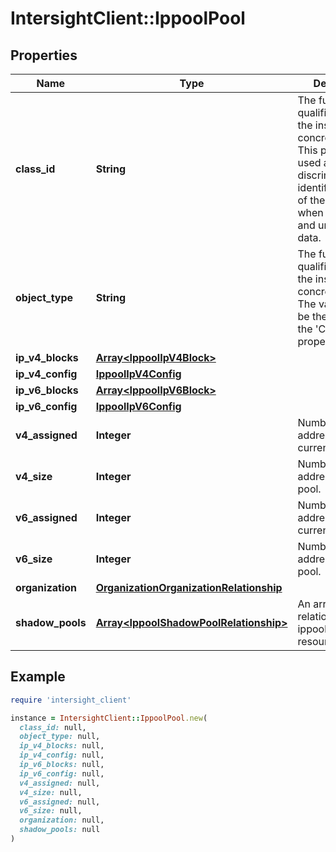 # IntersightClient::IppoolPool

## Properties

| Name | Type | Description | Notes |
| ---- | ---- | ----------- | ----- |
| **class_id** | **String** | The fully-qualified name of the instantiated, concrete type. This property is used as a discriminator to identify the type of the payload when marshaling and unmarshaling data. | [default to &#39;ippool.Pool&#39;] |
| **object_type** | **String** | The fully-qualified name of the instantiated, concrete type. The value should be the same as the &#39;ClassId&#39; property. | [default to &#39;ippool.Pool&#39;] |
| **ip_v4_blocks** | [**Array&lt;IppoolIpV4Block&gt;**](IppoolIpV4Block.md) |  | [optional] |
| **ip_v4_config** | [**IppoolIpV4Config**](IppoolIpV4Config.md) |  | [optional] |
| **ip_v6_blocks** | [**Array&lt;IppoolIpV6Block&gt;**](IppoolIpV6Block.md) |  | [optional] |
| **ip_v6_config** | [**IppoolIpV6Config**](IppoolIpV6Config.md) |  | [optional] |
| **v4_assigned** | **Integer** | Number of IPv4 addresses currently in use. | [optional][readonly] |
| **v4_size** | **Integer** | Number of IPv4 addresses in this pool. | [optional][readonly] |
| **v6_assigned** | **Integer** | Number of IPv6 addresses currently in use. | [optional][readonly] |
| **v6_size** | **Integer** | Number of IPv6 addresses in this pool. | [optional][readonly] |
| **organization** | [**OrganizationOrganizationRelationship**](OrganizationOrganizationRelationship.md) |  | [optional] |
| **shadow_pools** | [**Array&lt;IppoolShadowPoolRelationship&gt;**](IppoolShadowPoolRelationship.md) | An array of relationships to ippoolShadowPool resources. | [optional][readonly] |

## Example

```ruby
require 'intersight_client'

instance = IntersightClient::IppoolPool.new(
  class_id: null,
  object_type: null,
  ip_v4_blocks: null,
  ip_v4_config: null,
  ip_v6_blocks: null,
  ip_v6_config: null,
  v4_assigned: null,
  v4_size: null,
  v6_assigned: null,
  v6_size: null,
  organization: null,
  shadow_pools: null
)
```

